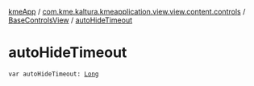[kmeApp](../../index.md) / [com.kme.kaltura.kmeapplication.view.view.content.controls](../index.md) / [BaseControlsView](index.md) / [autoHideTimeout](./auto-hide-timeout.md)

# autoHideTimeout

`var autoHideTimeout: `[`Long`](https://kotlinlang.org/api/latest/jvm/stdlib/kotlin/-long/index.html)